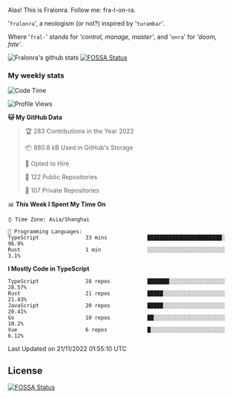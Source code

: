 Alas! This is Fralonra. Follow me: fra-l-on-ra.

'`fralonra`', a neologism (or not?) inspired by '`turambar`'.

Where '`fral-`' stands for *'control, manage, master'*, and '`onra`' for *'doom, fate'*.

![Fralonra's github stats](https://github-readme-stats.vercel.app/api?username=fralonra)
[![FOSSA Status](https://app.fossa.com/api/projects/git%2Bgithub.com%2Ffralonra%2Ffralonra.svg?type=shield)](https://app.fossa.com/projects/git%2Bgithub.com%2Ffralonra%2Ffralonra?ref=badge_shield)

### My weekly stats

<!--START_SECTION:waka-->
![Code Time](http://img.shields.io/badge/Code%20Time-3%2C065%20hrs%2050%20mins-blue)

![Profile Views](http://img.shields.io/badge/Profile%20Views-17-blue)

**🐱 My GitHub Data** 

> 🏆 283 Contributions in the Year 2022
 > 
> 📦 880.8 kB Used in GitHub's Storage 
 > 
> 💼 Opted to Hire
 > 
> 📜 122 Public Repositories 
 > 
> 🔑 107 Private Repositories  
 > 
📊 **This Week I Spent My Time On** 

```text
⌚︎ Time Zone: Asia/Shanghai

💬 Programming Languages: 
TypeScript               33 mins             ████████████████████████░   96.9% 
Rust                     1 min               ░░░░░░░░░░░░░░░░░░░░░░░░░   3.1%

```

**I Mostly Code in TypeScript** 

```text
TypeScript               28 repos            ███████░░░░░░░░░░░░░░░░░░   28.57% 
Rust                     21 repos            █████░░░░░░░░░░░░░░░░░░░░   21.43% 
JavaScript               20 repos            █████░░░░░░░░░░░░░░░░░░░░   20.41% 
Go                       10 repos            ██░░░░░░░░░░░░░░░░░░░░░░░   10.2% 
Vue                      6 repos             █░░░░░░░░░░░░░░░░░░░░░░░░   6.12%

```



 Last Updated on 21/11/2022 01:55:10 UTC
<!--END_SECTION:waka-->

## License
[![FOSSA Status](https://app.fossa.com/api/projects/git%2Bgithub.com%2Ffralonra%2Ffralonra.svg?type=large)](https://app.fossa.com/projects/git%2Bgithub.com%2Ffralonra%2Ffralonra?ref=badge_large)